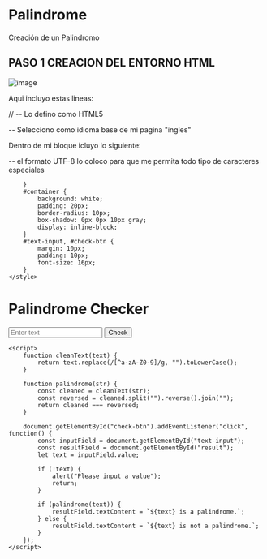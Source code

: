# Palindrome
Creación de un Palindromo

## PASO 1 CREACION DEL ENTORNO HTML
![image](https://github.com/user-attachments/assets/d306dc3a-dae1-49a4-970a-8356306e4a4e)

Aqui incluyo estas lineas:

//<!DOCTYPE html> -- Lo defino como HTML5
<html lang="en"> -- Selecciono como idioma base de mi pagina "ingles"

Dentro de mi bloque <head> icluyo lo siguiente:

<meta charset="UTF-8">  -- el formato UTF-8 lo coloco para que me permita todo tipo de caracteres especiales
            
        }
        #container {
            background: white;
            padding: 20px;
            border-radius: 10px;
            box-shadow: 0px 0px 10px gray;
            display: inline-block;
        }
        #text-input, #check-btn {
            margin: 10px;
            padding: 10px;
            font-size: 16px;
        }
    </style>
</head>
<body>
    <div id="container">
        <h1>Palindrome Checker</h1>
        <input type="text" id="text-input" placeholder="Enter text">
        <button id="check-btn">Check</button>
        <p id="result"></p>
    </div>

    <script>
        function cleanText(text) {
            return text.replace(/[^a-zA-Z0-9]/g, "").toLowerCase();
        }

        function palindrome(str) {
            const cleaned = cleanText(str);
            const reversed = cleaned.split("").reverse().join("");
            return cleaned === reversed;
        }

        document.getElementById("check-btn").addEventListener("click", function() {
            const inputField = document.getElementById("text-input");
            const resultField = document.getElementById("result");
            let text = inputField.value;

            if (!text) {
                alert("Please input a value");
                return;
            }

            if (palindrome(text)) {
                resultField.textContent = `${text} is a palindrome.`;
            } else {
                resultField.textContent = `${text} is not a palindrome.`;
            }
        });
    </script>
</body>
</html>
